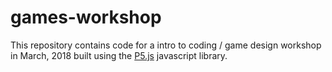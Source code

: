 # games-workshop


This repository contains code for a intro to coding / game design workshop in March, 2018 built using the [P5.js](http://p5js.org/) javascript library.
